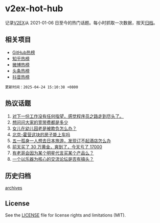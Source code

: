 # v2ex-hot-hub

 记录[V2EX](https://www.v2ex.com/)从 2021-01-06 日至今的热门话题。每小时抓取一次数据，按天[归档](archives)。
 
 ## 相关项目

- [GitHub热榜](https://github.com/snaildev/github-hot-hub)
- [知乎热榜](https://github.com/snaildev/zhihu-hot-hub)
- [微博热榜](https://github.com/snaildev/weibo-hot-hub)
- [头条热榜](https://github.com/snaildev/toutiao-hot-hub)
- [抖音热榜](https://github.com/snaildev/douyin-hot-hub)


 `更新时间：2025-04-24 15:10:38 +0800`

## 热议话题

1. [对下一份工作没有任何指望，感觉程序员之路走到尽头了。](https://www.v2ex.com/t/1127690)
1. [想问问大家的宽带费都是多少](https://www.v2ex.com/t/1127710)
1. [女儿在幼儿园老是被欺负怎么办？](https://www.v2ex.com/t/1127726)
1. [北京-霍营这块的房子能上车吗](https://www.v2ex.com/t/1127542)
1. [五一孤身一人想去日本旅游，发现订不起酒店怎么办](https://www.v2ex.com/t/1127541)
1. [前天买了 30 万黄金，爽到了，今天亏了 17000](https://www.v2ex.com/t/1127580)
1. [有老哥会因为某个明星代言买某个产品么？](https://www.v2ex.com/t/1127691)
1. [一个以乐器为核心的交流论坛是否有搞头？](https://www.v2ex.com/t/1127650)

## 历史归档

[archives](archives)

## License

See the [LICENSE](LICENSE) file for license rights and limitations (MIT).
